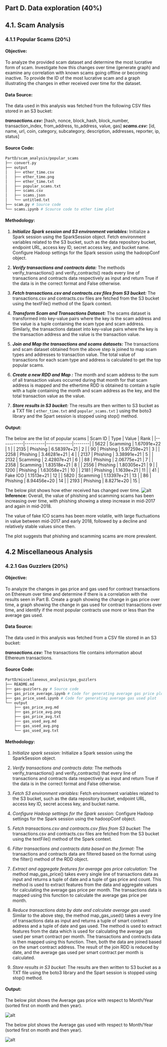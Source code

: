 
## Part D. Data exploration (40%)
## 4.1. Scam Analysis

### 4.1.1 Popular Scams (20%)
#### Objective:
To analyze the provided scam dataset and determine the most lucrative form of scam. Investigate how this changes over time (generate graph) and examine any correlation with known scams going offline or becoming inactive. To provide the ID of the most lucrative scam and a graph illustrating the changes in ether received over time for the dataset.

#### Data Source:
The data used in this analysis was fetched from the following CSV files stored in an S3 bucket:

***transactions.csv:*** [hash, nonce, block_hash, block_number, transaction_index, from_address, to_address, value, gas]
***scams.csv:*** [id, name, url, coin, category, subcategory, description, addresses, reporter, ip, status]

#### Source Code:

```sh
PartD/scam_analysis/popular_scams
├── convert.py
├── output
│   ├── ether_time.csv
│   ├── ether_time.png
│   ├── ether_time.txt
│   ├── popular_scams.txt
│   ├── scams.csv
│   ├── scams.json
│   └── untitled.txt
├── scam.py # Source code
└── scams.ipynb # Scource code to ether time plot
```
#### Methodology:


1.  ***Initialize Spark session and S3 environment variables:*** Initialize a Spark session using the SparkSession object. Fetch environment variables related to the S3 bucket, such as the data repository bucket, endpoint URL, access key ID, secret access key, and bucket name. Configure Hadoop settings for the Spark session using the hadoopConf object.

2. ***Verify transactions and contracts data:*** The methods verify_transactions() and verify_contracts() reads every line of transactions and contracts data respectively as input and return True if the data is in the correct format and False otherwise.
3.  ***Fetch transactions.csv and contracts.csv files from S3 bucket:***  The transactions.csv and contracts.csv files are fetched from the S3 bucket using the textFile() method of the Spark context.

4.  ***Transform Scam and Transactions Dataset:*** The scams dataset is transformed into key-value pairs where the key is the scam address and the value is a tuple containing the scam type and scam address. Similarly, the transactions dataset into key-value pairs where the key is the transaction address and the value is the transaction value.
5.  ***Join and Map the transactions and scams datasets:*** The transactions and scam dataset obtained from the above step is joined to map scam types and addresses to transaction value. The total value of transactions for each scam type and address is calculated to get the top popular scams.

6.  ***Create a new RDD and Map :*** The month and scam address to the sum of all transaction values occurred during that month for that scam address is mapped and the ethertime RDD is obtained to contain a tuple with a tuple containing the month and scam address as the key, and the total transaction value as the value.
7. ***Store results in S3 bucket:*** The results are then written to S3 bucket as a TXT file ( `ether_time.txt` and `popular_scams.txt` ) using the boto3 library and the Spart session is stopped using stop() method.

#### Output:

The below are the list of popular scams
|   Scam ID | Type     |       Value |   Rank |
|-----------|----------|-------------|--------|
|      5622 | Scamming | 1.67091e+22 |      1 |
|      2135 | Phishing | 6.58397e+21 |      2 |
|        90 | Phishing | 5.97259e+21 |      3 |
|      2258 | Phishing | 3.46281e+21 |      4 |
|      2137 | Phishing | 3.38991e+21 |      5 |
|      2132 | Scamming | 2.42807e+21 |      6 |
|        88 | Phishing | 2.06775e+21 |      7 |
|      2358 | Scamming | 1.83518e+21 |      8 |
|      2556 | Phishing | 1.80305e+21 |      9 |
|      1200 | Phishing | 1.63058e+21 |     10 |
|      2181 | Phishing | 1.1639e+21  |     11 |
|        41 | Fake ICO | 1.1513e+21  |     12 |
|      5820 | Scamming | 1.13397e+21 |     13 |
|        86 | Phishing | 8.94456e+20 |     14 |
|      2193 | Phishing | 8.8271e+20  |     15 |

The below plot shows how ether received has changed over time.
![alt](https://github.com/sasidharan01/ECS765P-analysis-of-ethereum-transactions-and-smart-contracts/blob/master/PartD/scam_analysis/popular_scams/output/ether_time.png)
**Inference:**
Overall, the value of phishing and scamming scams has been increasing over time, with phishing showing a steep increase in mid-2017 and again in mid-2018. 

The value of fake ICO scams has been more volatile, with large fluctuations in value between mid-2017 and early 2018, followed by a decline and relatively stable values since then. 

The plot suggests that phishing and scamming scams are more prevalent.

## 4.2 Miscellaneous Analysis

### 4.2.1 Gas Guzzlers (20%)

#### Objective:
To analyze the changes in gas price and gas used for contract transactions on Ethereum over time and determine if there is a correlation with the results seen in Part B. Create a graph showing the change in gas price over time, a graph showing the change in gas used for contract transactions over time, and identify if the most popular contracts use more or less than the average gas used.

#### Data Source:
The data used in this analysis was fetched from a CSV file stored in an S3 bucket:

***transactions.csv:*** The transactions file contains information about Ethereum transactions.

#### Source Code:
```sh
PartD/miscellaneous_analysis/gas_guzzlers
├── README.md
├── gas-guzzlers.py # Source code
├── gas_price_average.ipynb # Code for generating average gas price plot
├── gas_price_used.ipynb # Code for generating average gas used plot
└── output
    ├── gas_price_avg.md
    ├── gas_price_avg.png
    ├── gas_price_avg.txt
    ├── gas_used_avg.md
    ├── gas_used_avg.png
    └── gas_used_avg.txt
```

#### Methodology:

1. *Initialize spark session:* Initialize a Spark session using the SparkSession object.

2. *Verify transactions and contracts data:* The methods verify_transactions() and verify_contracts() that every line of transactions and contracts data respectively as input and return True if the data is in the correct format and False otherwise.

3. *Fetch S3 environment variables:* Fetch environment variables related to the S3 bucket, such as the data repository bucket, endpoint URL, access key ID, secret access key, and bucket name.

4. *Configure Hadoop settings for the Spark session:* Configure Hadoop settings for the Spark session using the hadoopConf object.

5. *Fetch transactions.csv and contracts.csv files from S3 bucket:* The transactions.csv and contracts.csv files are fetched from the S3 bucket using the textFile() method of the Spark context.

6. *Filter transactions and contracts data based on the format:* The transactions and contracts data are filtered based on the format using the filter() method of the RDD object.

7. *Extract and aggregate features for average gas price calculation:* The method map_gas_price() takes every single line of transactions data as input and returns a tuple of date and a tuple of gas price and count. This method is used to extract features from the data and aggregate values for calculating the average gas price per month. The transactions data is mapped using this function to calculate the average gas price per month.

8. *Reduce transactions data by date and calculate average gas used:* Similar to the above step, the method map_gas_used() takes a every line of transactions data as input and returns a tuple of smart contract address and a tuple of date and gas used. The method is used to extract features from the data which is used for calculating the average gas used per smart contract per month. The transactions and contracts data is then mapped using this function. Then, both the data are joined based on the smart contract address. The result of the join RDD is reduced by date, and the average gas used per smart contract per month is calculated.

9. *Store results in S3 bucket:* The results are then written to S3 bucket as a TXT file using the boto3 library and the Spart session is stopped using stop() method.

#### Output:

The below plot shows the Average gas price with respect to Month/Year (sorted first on month and then year).

![alt](https://github.com/sasidharan01/ECS765P-analysis-of-ethereum-transactions-and-smart-contracts/blob/master/PartD/miscellaneous_analysis/gas_guzzlers/output/gas_price_avg.png)

The below plot shows the Average gas used with respect to Month/Year (sorted first on month and then year).

![alt](https://github.com/sasidharan01/ECS765P-analysis-of-ethereum-transactions-and-smart-contracts/blob/master/PartD/miscellaneous_analysis/gas_guzzlers/output/gas_used_avg.png)